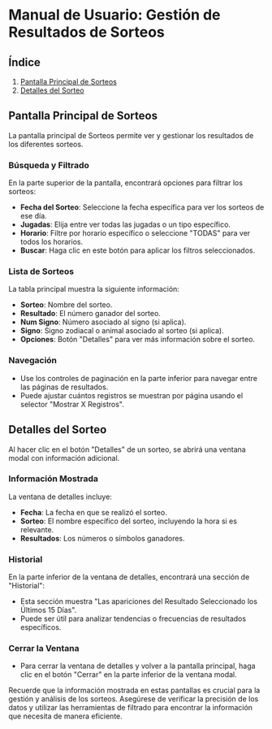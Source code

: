 # Manual de Usuario: Gestión de Resultados de Sorteos

## Índice
1. [Pantalla Principal de Sorteos](#pantalla-principal-de-sorteos)
2. [Detalles del Sorteo](#detalles-del-sorteo)

## Pantalla Principal de Sorteos

La pantalla principal de Sorteos permite ver y gestionar los resultados de los diferentes sorteos.

### Búsqueda y Filtrado

En la parte superior de la pantalla, encontrará opciones para filtrar los sorteos:

- **Fecha del Sorteo**: Seleccione la fecha específica para ver los sorteos de ese día.
- **Jugadas**: Elija entre ver todas las jugadas o un tipo específico.
- **Horario**: Filtre por horario específico o seleccione "TODAS" para ver todos los horarios.
- **Buscar**: Haga clic en este botón para aplicar los filtros seleccionados.

### Lista de Sorteos

La tabla principal muestra la siguiente información:

- **Sorteo**: Nombre del sorteo.
- **Resultado**: El número ganador del sorteo.
- **Num Signo**: Número asociado al signo (si aplica).
- **Signo**: Signo zodiacal o animal asociado al sorteo (si aplica).
- **Opciones**: Botón "Detalles" para ver más información sobre el sorteo.

### Navegación

- Use los controles de paginación en la parte inferior para navegar entre las páginas de resultados.
- Puede ajustar cuántos registros se muestran por página usando el selector "Mostrar X Registros".

## Detalles del Sorteo

Al hacer clic en el botón "Detalles" de un sorteo, se abrirá una ventana modal con información adicional.

### Información Mostrada

La ventana de detalles incluye:

- **Fecha**: La fecha en que se realizó el sorteo.
- **Sorteo**: El nombre específico del sorteo, incluyendo la hora si es relevante.
- **Resultados**: Los números o símbolos ganadores.

### Historial

En la parte inferior de la ventana de detalles, encontrará una sección de "Historial":

- Esta sección muestra "Las apariciones del Resultado Seleccionado los Últimos 15 Días".
- Puede ser útil para analizar tendencias o frecuencias de resultados específicos.

### Cerrar la Ventana

- Para cerrar la ventana de detalles y volver a la pantalla principal, haga clic en el botón "Cerrar" en la parte inferior de la ventana modal.

Recuerde que la información mostrada en estas pantallas es crucial para la gestión y análisis de los sorteos. Asegúrese de verificar la precisión de los datos y utilizar las herramientas de filtrado para encontrar la información que necesita de manera eficiente.